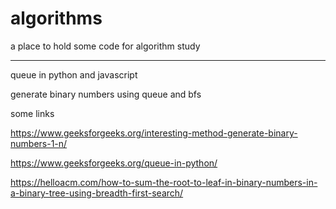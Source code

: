 # algorithms
a place to hold some code for algorithm study


---------
queue in python and javascript

generate binary numbers using queue and bfs

some links

https://www.geeksforgeeks.org/interesting-method-generate-binary-numbers-1-n/


https://www.geeksforgeeks.org/queue-in-python/


https://helloacm.com/how-to-sum-the-root-to-leaf-in-binary-numbers-in-a-binary-tree-using-breadth-first-search/
